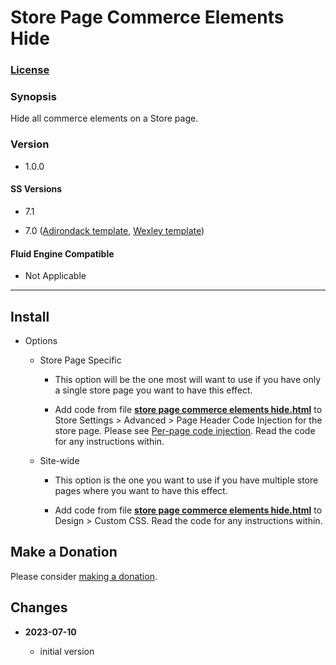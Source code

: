 # Store Page Commerce Elements Hide

### [License][1]

### Synopsis

Hide all commerce elements on a Store page.

### Version

  * 1.0.0

#### SS Versions

  * 7.1
  
  * 7.0 ([Adirondack template][2], [Wexley template][3])

#### Fluid Engine Compatible

  * Not Applicable

---

## Install

* Options

  * Store Page Specific
  
    * This option will be the one most will want to use if you have only a
      single store page you want to have this effect.
      
    * Add code from file **[store page commerce elements hide.html][4]** to
      Store Settings > Advanced > Page Header Code Injection for the store page.
      Please see [Per-page code injection][5]. Read the code for any
      instructions within.
      
  * Site-wide
  
    * This option is the one you want to use if you have multiple store pages
      where you want to have this effect.
      
    * Add code from file **[store page commerce elements hide.html][6]** to
      Design > Custom CSS. Read the code for any instructions within.

## Make a Donation

Please consider [making a donation][7].

## Changes

<!-- * **2021-05-19**

  * added a choice of paragraph styles
  * user can set store url slug
  * bumped version to 0.2d0
  -->
* **2023-07-10**

  * initial version

[1]: https://github.com/tomsWebConsulting/twcsl/blob/main/LICENSE.txt#L1
[2]: https://support.squarespace.com/hc/en-us/articles/206545397-Adirondack-template
[3]: https://support.squarespace.com/hc/en-us/articles/220687128-Wexley-template
[4]: store%20page%20commerce%20elements%20hide.html#L1
[5]: https://support.squarespace.com/hc/en-us/articles/205815908-Using-code-injection#toc-per-page-code-injection
[6]: store%20page%20commerce%20elements%20hide.css#L1
[7]: https://github.com/tomsWebConsulting/twcsl#make-a-donation
